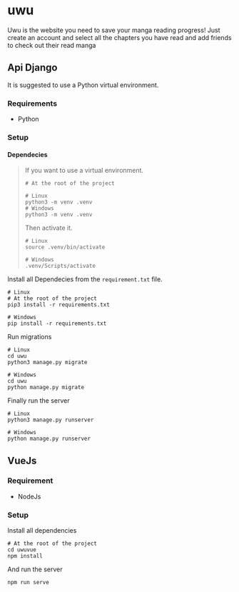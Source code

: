 # uwu
Uwu is the website you need to save your manga reading progress! Just create an account and select all the chapters you have read and add friends to check out their read manga

## Api Django
It is suggested to use a Python virtual environment.

### Requirements
- Python

### Setup

#### Dependecies

> If you want to use a virtual environment.
> ```
> # At the root of the project
> 
> # Linux
> python3 -m venv .venv
> # Windows
> python3 -m venv .venv
> ```
> 
> Then activate it.
> ```
> # Linux
> source .venv/bin/activate
> 
> # Windows
> .venv/Scripts/activate
> ```

Install all Dependecies from the `requirement.txt` file.
```
# Linux
# At the root of the project
pip3 install -r requirements.txt

# Windows
pip install -r requirements.txt
```

Run migrations

```
# Linux
cd uwu
python3 manage.py migrate

# Windows
cd uwu
python manage.py migrate
```

Finally run the server
```
# Linux
python3 manage.py runserver

# Windows
python manage.py runserver
```

## VueJs

### Requirement
- NodeJs

### Setup

Install all dependencies
```
# At the root of the project
cd uwuvue
npm install
```

And run the server
```
npm run serve
```
